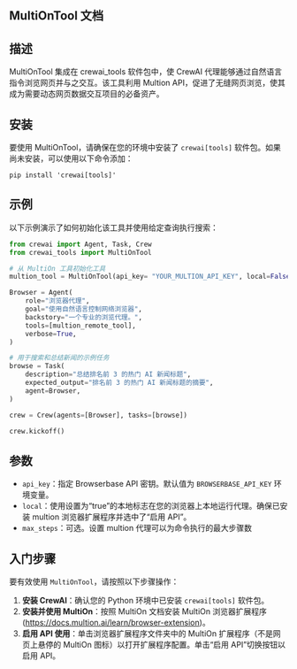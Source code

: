 ## MultiOnTool 文档

## 描述

MultiOnTool 集成在 crewai_tools 软件包中，使 CrewAI 代理能够通过自然语言指令浏览网页并与之交互。该工具利用 Multion API，促进了无缝网页浏览，使其成为需要动态网页数据交互项目的必备资产。

## 安装

要使用 MultiOnTool，请确保在您的环境中安装了 `crewai[tools]` 软件包。如果尚未安装，可以使用以下命令添加：
```shell
pip install 'crewai[tools]'
```

## 示例

以下示例演示了如何初始化该工具并使用给定查询执行搜索：

```python
from crewai import Agent, Task, Crew
from crewai_tools import MultiOnTool

# 从 MultiOn 工具初始化工具
multion_tool = MultiOnTool(api_key= "YOUR_MULTION_API_KEY", local=False)

Browser = Agent(
    role="浏览器代理",
    goal="使用自然语言控制网络浏览器",
    backstory="一个专业的浏览代理。",
    tools=[multion_remote_tool],
    verbose=True,
)

# 用于搜索和总结新闻的示例任务
browse = Task(
    description="总结排名前 3 的热门 AI 新闻标题",
    expected_output="排名前 3 的热门 AI 新闻标题的摘要",
    agent=Browser,
)

crew = Crew(agents=[Browser], tasks=[browse])

crew.kickoff()
```

## 参数

- `api_key`：指定 Browserbase API 密钥。默认值为 `BROWSERBASE_API_KEY` 环境变量。
- `local`：使用设置为“true”的本地标志在您的浏览器上本地运行代理。确保已安装 multion 浏览器扩展程序并选中了“启用 API”。
- `max_steps`：可选。设置 multion 代理可以为命令执行的最大步骤数

## 入门步骤

要有效使用 `MultiOnTool`，请按照以下步骤操作：

1. **安装 CrewAI**：确认您的 Python 环境中已安装 `crewai[tools]` 软件包。
2. **安装并使用 MultiOn**：按照 MultiOn 文档安装 MultiOn 浏览器扩展程序 (https://docs.multion.ai/learn/browser-extension)。
3. **启用 API 使用**：单击浏览器扩展程序文件夹中的 MultiOn 扩展程序（不是网页上悬停的 MultiOn 图标）以打开扩展程序配置。单击“启用 API”切换按钮以启用 API。 
